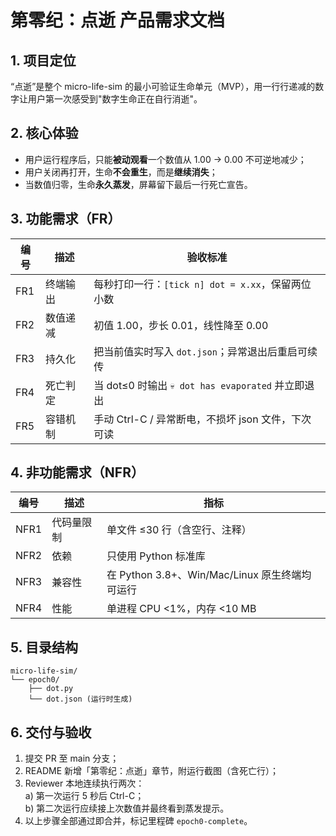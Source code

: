 # 第零纪：点逝 产品需求文档

## 1. 项目定位

“点逝”是整个 micro-life-sim 的最小可验证生命单元（MVP），用一行行递减的数字让用户第一次感受到"数字生命正在自行消逝"。

## 2. 核心体验

- 用户运行程序后，只能**被动观看**一个数值从 1.00 → 0.00 不可逆地减少；
- 用户关闭再打开，生命**不会重生**，而是**继续消失**；
- 当数值归零，生命**永久蒸发**，屏幕留下最后一行死亡宣告。

## 3. 功能需求（FR）

| 编号 | 描述     | 验收标准                                           |
| ---- | -------- | -------------------------------------------------- |
| FR1  | 终端输出 | 每秒打印一行：`[tick n] dot = x.xx`，保留两位小数  |
| FR2  | 数值递减 | 初值 1.00，步长 0.01，线性降至 0.00                |
| FR3  | 持久化   | 把当前值实时写入 `dot.json`；异常退出后重启可续传  |
| FR4  | 死亡判定 | 当 dot≤0 时输出 `💀 dot has evaporated` 并立即退出 |
| FR5  | 容错机制 | 手动 Ctrl-C / 异常断电，不损坏 json 文件，下次可读 |

## 4. 非功能需求（NFR）

| 编号 | 描述       | 指标                                           |
| ---- | ---------- | ---------------------------------------------- |
| NFR1 | 代码量限制 | 单文件 ≤30 行（含空行、注释）                  |
| NFR2 | 依赖       | 只使用 Python 标准库                           |
| NFR3 | 兼容性     | 在 Python 3.8+、Win/Mac/Linux 原生终端均可运行 |
| NFR4 | 性能       | 单进程 CPU <1%，内存 <10 MB                    |

## 5. 目录结构

```
micro-life-sim/
└── epoch0/
    ├── dot.py
    └── dot.json (运行时生成)
```

## 6. 交付与验收

1. 提交 PR 至 main 分支；
2. README 新增「第零纪：点逝」章节，附运行截图（含死亡行）；
3. Reviewer 本地连续执行两次：  
   a) 第一次运行 5 秒后 Ctrl-C；  
   b) 第二次运行应续接上次数值并最终看到蒸发提示。
4. 以上步骤全部通过即合并，标记里程碑 `epoch0-complete`。
